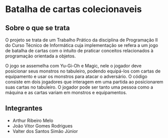 # Batalha de cartas colecionaveis
 
## Sobre o que se trata
O projeto se trata de um Trabalho Prático da disciplina de Programação II do Curso Técnico de Informática cuja implementação se refera a um jogo de batalha de cartas com o intuito de praticar conceitos relacionados à programação orientada a objetos.

O jogo se assemelha com Yu-Gi-Oh e Magic, nele o jogador deve posicionar seus monstros no tabuleiro, podendo equipá-los com cartas de equipamento e usar os monstros para atacar o adversário.	O código consiste em dois jogadores que interagem em uma partida ao posicionarem suas cartas no tabuleiro. O jogador pode ser tanto uma pessoa como a máquina e as cartas variam em monstros e equipamentos.

## Integrantes
- Arthur Ribeiro Melo
- João Vitor Gomes Rodrigues
- Valter dos Santos Simão Júnior
